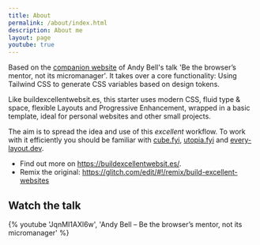 ```yaml
---
title: About
permalink: /about/index.html
description: About me
layout: page
youtube: true
---
```


Based on the [companion website](https://buildexcellentwebsit.es/) of Andy Bell's talk 'Be the browser’s mentor, not its micromanager'. It takes over a core functionality: Using Tailwind CSS to generate CSS variables based on design tokens.

Like buildexcellentwebsit.es, this starter uses modern CSS, fluid type & space, flexible Layouts and Progressive Enhancement, wrapped in a basic template, ideal for personal websites and other small projects.

The aim is to spread the idea and use of this _excellent_ workflow. To work with it efficiently you should be familiar with [cube.fyi](https://cube.fyi/), [utopia.fyi](https://utopia.fyi/) and [every-layout.dev](https://every-layout.dev/).

- Find out more on https://buildexcellentwebsit.es/.
- Remix the original: https://glitch.com/edit/#!/remix/build-excellent-websites

## Watch the talk

{% youtube 'JqnMI1AXl6w', 'Andy Bell – Be the browser’s mentor, not its micromanager' %}
